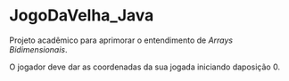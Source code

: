# JogoDaVelha_Java
Projeto acadêmico para aprimorar o entendimento de *Arrays Bidimensionais*.

O jogador deve dar as coordenadas da sua jogada iniciando daposição 0.
